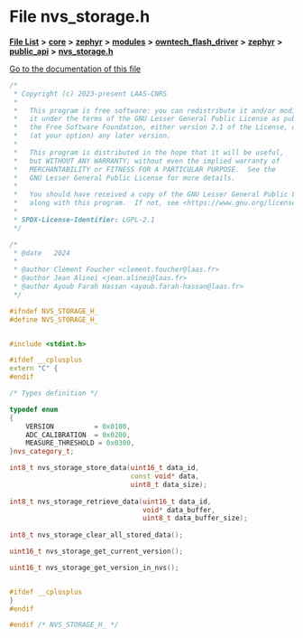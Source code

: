 

# File nvs\_storage.h

[**File List**](files.md) **>** [**core**](dir_771164b9325b04f1442f7a3ffa8ecb89.md) **>** [**zephyr**](dir_09002e7ce91f09aeb040dfd1861a47f4.md) **>** [**modules**](dir_6d0fb8ab814c517e7f155fb837e32f72.md) **>** [**owntech\_flash\_driver**](dir_47b8019f52d29447200a9fe029247d2f.md) **>** [**zephyr**](dir_b20d16dae1dc20106d56014478318b72.md) **>** [**public\_api**](dir_ce5a725b60c8953eacf539a6c77604d3.md) **>** [**nvs\_storage.h**](nvs__storage_8h.md)

[Go to the documentation of this file](nvs__storage_8h.md)


```C++
/*
 * Copyright (c) 2023-present LAAS-CNRS
 *
 *   This program is free software: you can redistribute it and/or modify
 *   it under the terms of the GNU Lesser General Public License as published by
 *   the Free Software Foundation, either version 2.1 of the License, or
 *   (at your option) any later version.
 *
 *   This program is distributed in the hope that it will be useful,
 *   but WITHOUT ANY WARRANTY; without even the implied warranty of
 *   MERCHANTABILITY or FITNESS FOR A PARTICULAR PURPOSE.  See the
 *   GNU Lesser General Public License for more details.
 *
 *   You should have received a copy of the GNU Lesser General Public License
 *   along with this program.  If not, see <https://www.gnu.org/licenses/>.
 *
 * SPDX-License-Identifier: LGPL-2.1
 */

/*
 * @date   2024
 *
 * @author Clément Foucher <clement.foucher@laas.fr>
 * @author Jean Alinei <jean.alinei@laas.fr>
 * @author Ayoub Farah Hassan <ayoub.farah-hassan@laas.fr>
 */

#ifndef NVS_STORAGE_H_
#define NVS_STORAGE_H_


#include <stdint.h>

#ifdef __cplusplus
extern "C" {
#endif

/* Types definition */

typedef enum
{
    VERSION          = 0x0100,
    ADC_CALIBRATION  = 0x0200,
    MEASURE_THRESHOLD = 0x0300,
}nvs_category_t;

int8_t nvs_storage_store_data(uint16_t data_id,
                              const void* data,
                              uint8_t data_size);
                           
int8_t nvs_storage_retrieve_data(uint16_t data_id,
                                 void* data_buffer,
                                 uint8_t data_buffer_size);
                              
int8_t nvs_storage_clear_all_stored_data();

uint16_t nvs_storage_get_current_version();

uint16_t nvs_storage_get_version_in_nvs();


#ifdef __cplusplus
}
#endif

#endif /* NVS_STORAGE_H_ */
```


